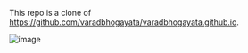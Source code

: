 This repo is a clone of https://github.com/varadbhogayata/varadbhogayata.github.io.

![image](https://github.com/tongandrew2/tongandrew2.github.io/assets/64707450/a8bce394-254f-4045-b33c-ac3dbab0dcfc)
